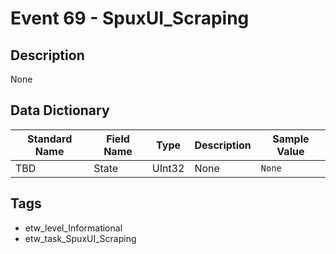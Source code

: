 # Event 69 - SpuxUI_Scraping

## Description
None

## Data Dictionary
|Standard Name|Field Name|Type|Description|Sample Value|
|---|---|---|---|---|
|TBD|State|UInt32|None|`None`|

## Tags
* etw_level_Informational
* etw_task_SpuxUI_Scraping